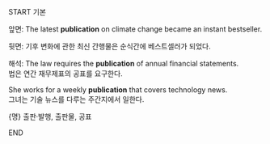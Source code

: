 START
기본

앞면:
The latest **publication** on climate change became an instant bestseller.

뒷면:
기후 변화에 관한 최신 간행물은 순식간에 베스트셀러가 되었다.

해석:
The law requires the **publication** of annual financial statements.  
법은 연간 재무제표의 공표를 요구한다.

She works for a weekly **publication** that covers technology news.  
그녀는 기술 뉴스를 다루는 주간지에서 일한다.

{명} 출판·발행, 출판물, 공표
<!--ID: 1746697664807-->
END